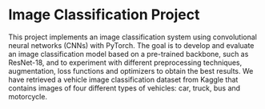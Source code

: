# Image Classification Project
This project implements an image classification system using convolutional neural networks (CNNs) with PyTorch. The goal is to develop and evaluate an image classification model based on a pre-trained backbone, such as ResNet-18, and to experiment with different preprocessing techniques, augmentation, loss functions and optimizers to obtain the best results.
We have retrieved a vehicle image classification dataset from Kaggle that contains images of four different types of vehicles: car, truck, bus and motorcycle.
